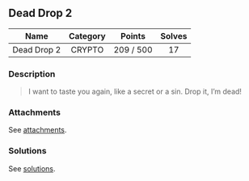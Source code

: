 ## Dead Drop 2

|  Name  |  Category  |  Points  |  Solves  |
| :----: | :----: | :----: | :----: |
|  Dead Drop 2  |  CRYPTO  |  209 / 500  |  17  |

### Description
> I want to taste you again, like a secret or a sin.
> Drop it, I’m dead!

### Attachments
See [attachments](https://github.com/roadicing/ctf-writeups/tree/main/2020/asisctf-quals/dead-drop-2/attachments).

### Solutions
See [solutions](https://github.com/roadicing/ctf-writeups/tree/main/2020/asisctf-quals/dead-drop-2/solutions).